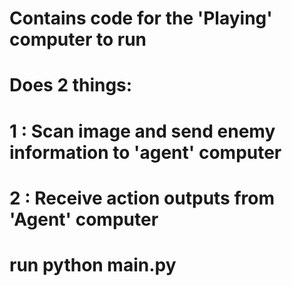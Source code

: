 # Contains code for the 'Playing' computer to run
# Does 2 things:
# 1 : Scan image and send enemy information to 'agent' computer
# 2 : Receive action outputs from 'Agent' computer


# run python main.py